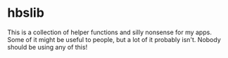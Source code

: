 # hbslib

This is a collection of helper functions and silly nonsense for my apps.  Some of it might be useful to people, but a lot of it probably isn't.  Nobody should be using any of this!
